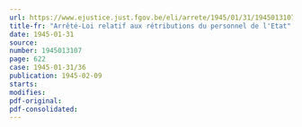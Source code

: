 ```yaml
---
url: https://www.ejustice.just.fgov.be/eli/arrete/1945/01/31/1945013107/justel
title-fr: "Arrêté-Loi relatif aux rétributions du personnel de l'Etat"
date: 1945-01-31
source:
number: 1945013107
page: 622
case: 1945-01-31/36
publication: 1945-02-09
starts:
modifies:
pdf-original:
pdf-consolidated:
---
```


